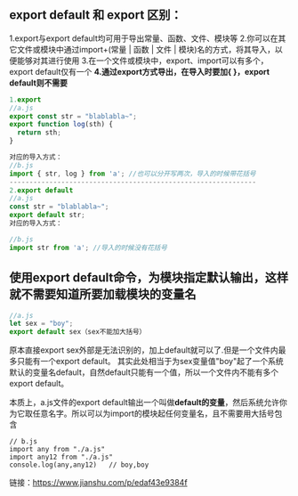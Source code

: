## export default 和 export 区别：

1.export与export default均可用于导出常量、函数、文件、模块等
 2.你可以在其它文件或模块中通过import+(常量 | 函数 | 文件 | 模块)名的方式，将其导入，以便能够对其进行使用
 3.在一个文件或模块中，export、import可以有多个，export default仅有一个
 **4.通过export方式导出，在导入时要加{ }，export default则不需要**



```jsx
1.export
//a.js
export const str = "blablabla~";
export function log(sth) { 
  return sth;
}

对应的导入方式：
//b.js
import { str, log } from 'a'; //也可以分开写两次，导入的时候带花括号
--------------------------------------------------------------
2.export default
//a.js
const str = "blablabla~";
export default str;
对应的导入方式：

//b.js
import str from 'a'; //导入的时候没有花括号
```



## 使用export default命令，为模块指定默认输出，这样就不需要知道所要加载模块的变量名

```jsx
//a.js
let sex = "boy";
export default sex（sex不能加大括号）
```

原本直接export sex外部是无法识别的，加上default就可以了.但是一个文件内最多只能有一个export default。
其实此处相当于为sex变量值"boy"起了一个系统默认的变量名default，自然default只能有一个值，所以一个文件内不能有多个export default。



本质上，a.js文件的export default输出一个叫做**default的变量**，然后系统允许你为它取任意名字。所以可以为import的模块起任何变量名，且不需要用大括号包含

```tsx
// b.js
import any from "./a.js"
import any12 from "./a.js" 
console.log(any,any12)   // boy,boy
```


链接：https://www.jianshu.com/p/edaf43e9384f
